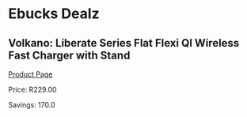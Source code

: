 
# Ebucks Dealz
## Volkano: Liberate Series Flat Flexi QI Wireless Fast Charger with Stand
[Product Page](https://www.ebucks.com/web/shop/productSelected.do?prodId=604145022&catId=714948688)

Price: R229.00

Savings: 170.0


	